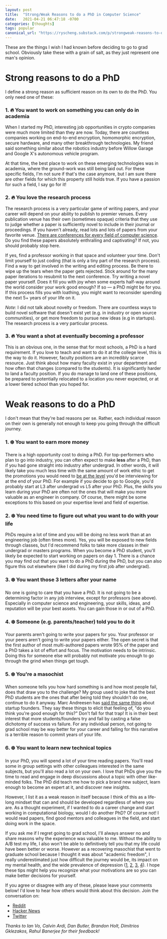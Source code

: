 ```yaml
---
layout: post
title:  "Strong/Weak Reasons to do a PhD in Computer Science"
date:   2021-04-21 06:47:18 -0700
categories: [thoughts]
tags: popular
canonical_url: "https://ryscheng.substack.com/p/strongweak-reasons-to-do-a-phd-in"
---
```


These are the things I wish I had known before deciding to go to grad school. Obviously take these with a grain of salt, as they just represent one man's opinion.

# Strong reasons to do a PhD

I define a strong reason as sufficient reason on its own to do the PhD. You only need one of these:

### 1. 🔥 You want to work on something you can only do in academia

When I started my PhD, interesting job opportunities in crypto companies were much more limited than they are now. Today, there are countless companies working on end-to-end encryption, homomorphic encryption, secure hardware, and many other breakthrough technologies. My friend said something similar about the robotics industry before Willow Garage and Google X's autonomous vehicle program. 

At that time, the best place to work on these emerging technologies was in academia, where the ground-work was still being laid out. For these specific fields, I'm not sure if that's the case anymore, but I am sure there are other fields for which this property still holds true. If you have a passion for such a field, I say go for it!

### 2. 🔥 You love the research process

The research process is a very particular game of writing papers, and your career will depend on your ability to publish to premier venues. Every publication venue has their own (sometimes opaque) criteria that they use to judge whether a paper is sufficiently novel to include in their journal or proceedings. If you haven't already, read lots and lots of papers from your favorite venue. [There are conferences for every field of computer science](https://www.cs.cornell.edu/andru/csconf.html). Do you find these papers absolutely enthralling and captivating? If not, you should probably stop here. 

If yes, find a professor working in that space and volunteer your time. Don't limit yourself to just coding (that is only a tiny part of the research process). Find a way to get involved in the writing and editing process. Be there to wipe up the tears when the paper gets rejected. Stick around for the many paper iterations to resubmit to the next conference. Try writing a novel paper yourself. Does it fill you with joy when some experts half-way around the world consider your work good enough? If so — a PhD might be for you. If this process fills you with loathing, you might want to reconsider spending the next 5+ years of your life on it.

*Note*: I did not talk about novelty or freedom. There are countless ways to build novel software that doesn't exist yet (e.g. in industry or open source communities), or get more freedom to pursue new ideas (e.g in startups). The research process is a very particular process.

### 3. 🔥 You want a shot at eventually becoming a professor

This is an obvious one, in the sense that for most schools, a PhD is a hard requirement. If you love to teach and want to do it at the college level, this is the way to do it. However, faculty positions are an incredibly scarce resource. Just think about how many faculty exist in your department and how often that changes (compared to the students). It is significantly harder to land a faculty position. If you do manage to land one of these positions, be prepared to potentially relocated to a location you never expected, or at a lower tiered school than you hoped for.

# Weak reasons to do a PhD

I don't mean that they're bad reasons per se. Rather, each individual reason on their own is generally not enough to keep you going through the difficult journey.

### 1. ❄️ You want to earn more money

There is a high opportunity cost to doing a PhD. For top-performers who plan to go into industry, you can often expect to make **less** after a PhD, than if you had gone straight into industry after undergrad. In other words, it will likely take you much less time with the same amount of work ethic to get the promotions you would need to [be at the level](https://www.levels.fyi/) you'd be interviewing for at the end of your PhD. For example if you decide to go to Google, you'd probably start at L3 after undergrad vs L5 after your PhD. Plus, the skills you learn during your PhD are often not the ones that will make you more valuable as an engineer in company. Of course, there might be some exceptions to this based on your expertise level and field of expertise.

### 2. ❄️ You need time to figure out what you want to do with your life

PhDs require a lot of time and you will be doing no less work than at an engineering job (often times more). Yes, you will be exposed to new fields through classes, but I'd recommend folks to take more classes in their undergrad or masters programs. When you become a PhD student, you'll likely be expected to start working on papers on day 1. There is a chance you may find out that you want to do a PhD during the PhD, but you can also figure this out elsewhere (like I did during my first job after undergrad).

### 3. ❄️ You want those 3 letters after your name

No one is going to care that you have a PhD. It is not going to be a determining factor in any job interview, except for professors (see above). Especially in computer science and engineering, your skills, ideas, and reputation will be your best assets. You can gain those in or out of a PhD.

### 4. ❄️ Someone (e.g. parents/teacher) told you to do it

Your parents aren't going to write your papers for you. Your professor or your peers aren't going to write your papers either. The open secret is that the first author of most multi-authored papers wrote 95% of the paper and a PhD takes a lot of effort and focus. The motivation needs to be intrinsic. Doing this for someone else will probably not motivate you enough to go through the grind when things get tough.

### 5. ❄️ You're a masochist

When someone tells you how hard something is and how most people fail, does that draw you to the challenge? My group used to joke that the best PhD students are the ones that after being told they shouldn't do one, continue to do it anyway. Marc Andreesen has [said the same thing](https://a16z.com/2019/12/16/starting-greatness-0-to-1-mosaic-netscape-marc-andreessen/) about startup founders. They say these things to elicit that feeling of, "do you think you're good enough for this?" Don't fall for that trap! It is in their best interest that more students/founders try and fail by casting a false dichotomy of success vs failure. For any individual person, not going to grad school may be way better for your career and falling for this narrative is a terrible reason to commit years of your life.

### 6. ❄️ You want to learn new technical topics

In your PhD, you will spend a lot of your time reading papers. You'll read some in group settings with other colleagues interested in the same subjects, but you'll also read a lot on your own. I love that PhDs give you the time to read and engage in deep discussions about a topic with other like-minded folks. The PhD did teach me how to pick a brand new subject, learn enough to become an expert at it, and discover new insights. 

However, I list it as a weak reason in itself because I think of this as a life-long mindset that can and should be developed regardless of where you are. As a thought experiment, if I wanted to do a career change and start working in computational biology, would I do another PhD? Of course not! I would read papers, find good mentors and colleagues in the field, and start doing work in the space.

If you ask me if I regret going to grad school, I'll always answer no and share reasons why the experience was valuable to me. Without the ability to A/B test my life, I also won't be able to definitively tell you that my life could have been better or worse. However as a recovering masochist that went to graduate school because I thought it was about "academic freedom", I really underestimated just how difficult the journey would be, its impact on my mental health, and the wide prevalence of depression ([1](https://blogs.scientificamerican.com/observations/the-emotional-toll-of-graduate-school/), [2](https://www.nature.com/articles/d41586-020-02439-6), [3](https://academicladder.com/depression-in-grad-school-and-beyond), [4](https://www.sciencemag.org/careers/2018/11/grad-school-depression-almost-took-me-end-road-i-found-new-start)). I hope these tips might help you recognize what your motivations are so you can make better decisions for yourself.

If you agree or disagree with any of these, please leave your comments below! I'd love to hear how others would think about this decision. Join the conversation on:
- [Reddit](https://www.reddit.com/r/csMajors/comments/mvnjju/strongweak_reasons_to_do_a_phd_in_computer_science/)
- [Hacker News](https://news.ycombinator.com/item?id=26892650)
- [Twitter](https://twitter.com/RaymondCheng00/status/1384955820400594951)

_Thanks to Ian Vo, Calvin Ardi, Dan Butler, Brandon Holt, Dimitrios Gklezakos, Rahul Banerjee for their feedback!_
